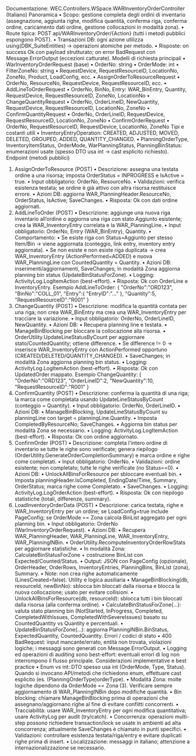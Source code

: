 Documentazione: WEC.Controllers.WSpace.WARInventoryOrderController (Italiano)
Panoramica
•	Scopo: gestione completa degli ordini di inventario (assegnazione, aggiunta righe, modifica quantità, conferma riga, conferma ordine, caricamento dati ordine, gestione collocazioni in modalità zona).
•	Route tipica: POST api/WARInventoryOrder/{Action} (tutti i metodi pubblici espongono POST).
•	Transazioni DB: ogni azione utilizza using(DBK_SuiteEntities) → operazioni atomiche per metodo.
•	Risposte: on success Ok con payload strutturato; on error BadRequest con Message.ErrorOutput (eccezioni catturate).
Modelli di richiesta principali
•	WarInventoryOrderRequest (base)
•	OrderNo: string
•	OrderMode: int
•	FilterZoneNo: string
•	RequestDevice, RequestResourceID, LocationNo, ZoneNo, Product, LoadConfig, ecc.
•	AssignOrderToResourceRequest
•	OrderNo, ResourceNo, RequestDevice, RequestResourceID, ecc.
•	AddLineToOrderRequest
•	OrderNo, BinNo, Entry: WAR_BinEntry, Quantity, RequestDevice, RequestResourceID, ZoneNo, LocationNo
•	ChangeQuantityRequest
•	OrderNo, OrderLineID, NewQuantity, RequestDevice, RequestResourceID, LocationNo, ZoneNo
•	ConfirmQuantityRequest
•	OrderNo, OrderLineID, RequestDevice, RequestResourceID, LocationNo, ZoneNo
•	ConfirmOrderRequest
•	OrderNo, RequestResourceID, RequestDevice, LocationNo, ZoneNo
Tipi e costanti utili
•	InventoryEntryOperation: CREATED, ADJUSTED, MOVED, DELETED, GROUPED, ADDED, QUANTITY_CHANGED.
•	PlanningOrderType, InventoryItemStatus, OrderMode, WarPlanningStatus, PlanningBinStatus: enumerazioni usate (spesso DTO usa int → cast esplicito richiesto).
Endpoint (metodi pubblici)
1.	AssignOrderToResource (POST)
•	Descrizione: assegna una testata ordine a una risorsa; imposta OrderStatus = INPROGRESS e IsActive = true.
•	Input obbligatorio: OrderNo, ResourceNo.
•	Validazioni: verifica esistenza testata; se ordine è già attivo con altra risorsa restituisce errore.
•	Azioni DB: aggiorna WAR_PlanningHeader.ResourceNo, OrderStatus, IsActive; SaveChanges.
•	Risposta: Ok con dati ordine aggiornati.
2.	AddLineToOrder (POST)
•	Descrizione: aggiunge una nuova riga inventario all’ordine o aggiorna una riga con stato Aggiunto esistente; crea la WAR_InventoryEntry correlata e la WAR_PlanningLine.
•	Input obbligatorio: OrderNo, Entry (WAR_BinEntry), Quantity.
•	Comportamento:
•	Se esiste riga con Status=Aggiunto per stesso Item/Bin → viene aggiornata (conteggio, link entry, inventory entry aggiornata).
•	Se non esiste e non esiste riga duplicata → crea WAR_InventoryEntry (ActionPerformed=ADDED) e nuova WAR_PlanningLine con CountedQuantity = Quantity.
•	Azioni DB: inserimenti/aggiornamenti, SaveChanges; in modalità Zona aggiorna planning bin status (UpdateBinStatusForZone).
•	Logging: ActivityLog.LogItemAction (best-effort).
•	Risposta: Ok con OrderLine e InventoryEntry.
Esempio AddLineToOrder: { "OrderNo":"ORD123", "BinNo":"COLL_01", "Entry":{ "EntryID":"..." }, "Quantity":5, "RequestResourceID":"R001" }
3.	ChangeQuantity (POST)
•	Descrizione: modifica la quantità contata per una riga; non crea WAR_BinEntry ma crea una WAR_InventoryEntry per tracciare la variazione.
•	Input obbligatorio: OrderNo, OrderLineID, NewQuantity.
•	Azioni DB:
•	Recupera planning line e testata.
•	ManageBinBlocking per bloccare la collocazione alla risorsa.
•	OrderUtility.UpdateLineStatusByCount per aggiornare stato/CountedQuantity; ottiene difference.
•	Se difference != 0 → inserisce WAR_InventoryEntry con ActionPerformed opportuno (CREATED/DELETED/QUANTITY_CHANGED).
•	SaveChanges; in modalità Zona aggiorna planning bin status.
•	Logging: ActivityLog.LogItemAction (best-effort).
•	Risposta: Ok con UpdatedOrder mappato.
Esempio ChangeQuantity: { "OrderNo":"ORD123", "OrderLineID":2, "NewQuantity":10, "RequestResourceID":"R001" }
4.	ConfirmQuantity (POST)
•	Descrizione: conferma la quantità di una riga; la marca come completata usando UpdateLineStatusByCount (conteggio = Quantity).
•	Input obbligatorio: OrderNo, OrderLineID.
•	Azioni DB:
•	ManageBinBlocking, UpdateLineStatusByCount su planningLine con target = planningLine.Quantity.
•	Imposta CompletedByResourceNo; SaveChanges.
•	Aggiorna bin status per modalità Zona se necessario.
•	Logging: ActivityLog.LogItemAction (best-effort).
•	Risposta: Ok con ordine aggiornato.
5.	ConfirmOrder (POST)
•	Descrizione: completa l'intero ordine di inventario se tutte le righe sono verificate; genera riepilogo (OrderUtility.GenerateOrderCompletionSummary) e marca ordine e righe come completati.
•	Input obbligatorio: OrderNo.
•	Validazioni: ordine esistente; non completato; tutte le righe verificate (no Status==0).
•	Azioni DB:
•	UnlockAllBinsForResource per sbloccare eventuali bin.
•	Imposta planningHeader.IsCompleted, EndingDate/Time, Summary, OrderStatus; marca righe come Completato.
•	SaveChanges.
•	Logging: ActivityLog.LogOrderAction (best-effort).
•	Risposta: Ok con riepilogo statistiche (totali, differenze, summary).
6.	LoadInventoryOrderData (POST)
•	Descrizione: carica testata, righe e WAR_InventoryEntry per un ordine; se LoadConfig=true include PageConfig; se OrderMode == Zona calcola BinList aggregato per ogni planning bin.
•	Input obbligatorio: OrderNo (WarInventoryOrderRequest).
•	Azioni DB:
•	Recupera WAR_PlanningHeader, WAR_PlanningLine, WAR_InventoryEntry, WAR_PlanningINBin.
•	OrderUtility.RecomputeInventoryOrderRowStats per aggiornare statistiche.
•	In modalità Zona: CalculateBinStatusForZone + costruzione BinList con Expected/Counted/Status.
•	Output: JSON con PageConfig (opzionale), OrderHeader, OrderRows, InventoryEntries, PlanningBins, BinList (zona), Summary.
•	Note: non crea righe automaticamente (LinesCreated=false).
Utility e logica ausiliaria
•	ManageBinBlocking(db, resourceId, newBinNo): sblocca bin bloccati dalla risorsa e blocca la nuova collocazione; usato per evitare collisioni.
•	UnlockAllBinsForResource(db, resourceId): sblocca tutti i bin bloccati dalla risorsa (alla conferma ordine).
•	CalculateBinStatusForZone(...): valuta stato planning bin (NotStarted, InProgress, Completed, CompletedWithIssues, CompletedWithSevereIssues) basato su CountedQuantity vs Quantity e percentuali.
•	UpdateBinStatusForZone(...): aggiorna PlanningINBin.BinStatus, ExpectedQuantity, CountedQuantity.
Errori / codici di stato
•	400 BadRequest: input mancante/errato, entità non trovata, violazioni logiche; i messaggi sono generati con Message.ErrorOutput.
•	Logging ed operazioni di auditing sono best-effort: eventuali errori di log non interrompono il flusso principale.
Considerazioni implementative e best practice
•	Enum vs int: DTO spesso usa int (OrderMode, Type, Status). Quando si invocano API/metodi che richiedono enum, effettuare cast esplicito (es. (PlanningOrderType)orderType).
•	Modalità Zona: molte logiche dipendono da OrderMode == Zona (3). Verificare sempre aggiornamento di WAR_PlanningINBin dopo modifiche quantità.
•	Bin blocking: chiamare ManageBinBlocking prima di operazioni che assegnano/aggiornano righe al fine di evitare conflitti concorrenti.
•	Tracciabilità: usare WAR_InventoryEntry per ogni modifica quantitativa; usare ActivityLog per audit (try/catch).
•	Concorrenza: operazioni multi-step possono richiedere transaction/lock se usate in ambienti ad alta concorrenza; attualmente SaveChanges è chiamato in punti specifici.
•	Validazioni: controllare esistenza testata/riga/entry e evitare duplicati righe prima di insert.
•	Localizzazione: messaggi in italiano; attenzione a internazionalizzazione se necessario.